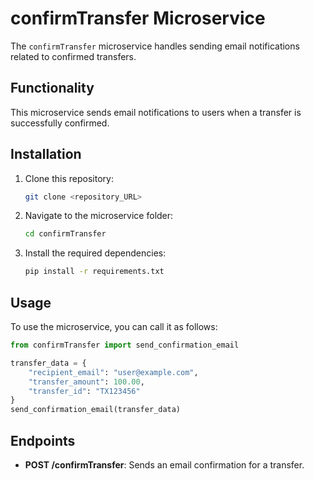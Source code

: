 
# confirmTransfer Microservice

The `confirmTransfer` microservice handles sending email notifications related to confirmed transfers.

## Functionality

This microservice sends email notifications to users when a transfer is successfully confirmed.

## Installation

1. Clone this repository:

   ```bash
   git clone <repository_URL>
   ```

2. Navigate to the microservice folder:

   ```bash
   cd confirmTransfer
   ```

3. Install the required dependencies:

   ```bash
   pip install -r requirements.txt
   ```

## Usage

To use the microservice, you can call it as follows:

```python
from confirmTransfer import send_confirmation_email

transfer_data = {
    "recipient_email": "user@example.com",
    "transfer_amount": 100.00,
    "transfer_id": "TX123456"
}
send_confirmation_email(transfer_data)
```

## Endpoints

- **POST /confirmTransfer**: Sends an email confirmation for a transfer.
